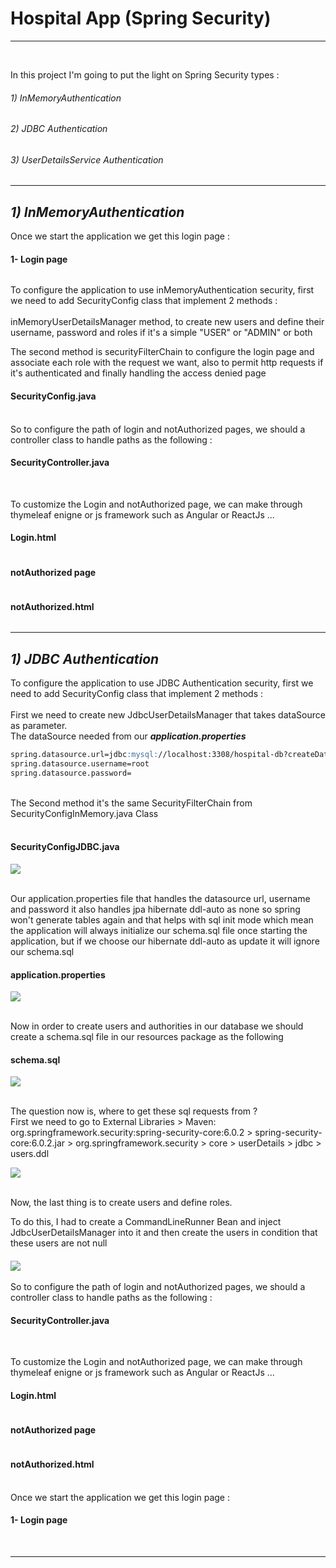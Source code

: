 <h1>
Hospital App (Spring Security)</h1>
<hr>
<br>

In this project I'm going to put the light on Spring Security types : <br>
<h6>1) InMemoryAuthentication</h6>
<h6>2) JDBC Authentication</h6>
<h6>3) UserDetailsService Authentication</h6>

<hr>

## **_1) InMemoryAuthentication_**

Once we start the application we get this login page :

<h4>1- Login page</h4>
<img src="captures/Capture1.PNG" alt="">
<br>

To configure the application to use inMemoryAuthentication security, first we need to add SecurityConfig class that implement 2 methods :<br>
<br>
inMemoryUserDetailsManager method, to create new users and define their username, password and roles if it's a simple "USER" or "ADMIN" or both

The second method is securityFilterChain to configure the login page and associate each role with the request we want, also to permit http requests if it's authenticated and finally handling the access denied page



<h4>SecurityConfig.java</h4>
<img src="captures/Capture5.PNG" alt="">
<br>
<br>
So to configure the path of login and notAuthorized pages, we should a controller class to handle paths as the following :
<h4>SecurityController.java</h4>
<img src="captures/Capture6.PNG" alt="">
<br>
<br>

To customize the Login and notAuthorized page, we can make through thymeleaf enigne  or js framework such as Angular or ReactJs ...
<h4>Login.html</h4>
<img src="captures/Capture01.PNG" alt="">
<br>
<h4>notAuthorized page</h4>
<img src="captures/Capture7.PNG" alt="">
<br>
<h4>notAuthorized.html</h4>
<img src="captures/Capture07.PNG" alt="">
<br>
<hr>

## **_1) JDBC Authentication_**

To configure the application to use JDBC Authentication security, first we need to add SecurityConfig class that implement 2 methods : 
<br>
<br>
First we need to create new JdbcUserDetailsManager that takes dataSource as parameter.<br>
The dataSource needed from our **_application.properties_**
```markdown
spring.datasource.url=jdbc:mysql://localhost:3308/hospital-db?createDatabaseIfNotExist=true
spring.datasource.username=root
spring.datasource.password=
```
<br>
The Second method it's the same SecurityFilterChain from SecurityConfigInMemory.java Class
<br>
<br>

<h4>SecurityConfigJDBC.java</h4>
<img src="captures/jdbcSecurityConfig.png">
<br>
<br>

Our application.properties file that handles the datasource url, username and password it also handles jpa hibernate ddl-auto as none so spring won't generate tables again and that helps with sql init mode which mean the application will always initialize our schema.sql file once starting the application, but if we choose our hibernate ddl-auto as update it will ignore our schema.sql
<h4>application.properties</h4>

<img src="captures/jdbcAppProps.png">
<br>
<br>

Now in order to create users and authorities in our database we should create a schema.sql file in our resources package as the following

<h4>schema.sql</h4>

<img src="captures/schemaSQL.png">
<br>
<br>

The question now is, where to get these sql requests from ?<br>
First we need to go to External Libraries > Maven: org.springframework.security:spring-security-core:6.0.2 > spring-security-core:6.0.2.jar > org.springframework.security > core > userDetails > jdbc > users.ddl

<img src="captures/toGetSchema.png">
<br>
<br>

Now, the last thing is to create users and define roles.<br>

To do this, I had to create a CommandLineRunner Bean and inject JdbcUserDetailsManager into it and then create the users in condition that these users are not null 
<h4></h4>

<img src="captures/commandLineRunner.png">
<br>
<br>
So to configure the path of login and notAuthorized pages, we should a controller class to handle paths as the following :
<h4>SecurityController.java</h4>
<img src="captures/Capture6.PNG" alt="">
<br>
<br>

To customize the Login and notAuthorized page, we can make through thymeleaf enigne  or js framework such as Angular or ReactJs ...
<h4>Login.html</h4>
<img src="captures/Capture01.PNG" alt="">
<br>
<h4>notAuthorized page</h4>
<img src="captures/Capture7.PNG" alt="">
<br>
<h4>notAuthorized.html</h4>
<img src="captures/Capture07.PNG" alt="">
<br>
<br>
Once we start the application we get this login page :

<h4>1- Login page</h4>
<img src="captures/Capture1.PNG" alt="">
<br>
<br>
<hr>
